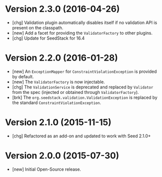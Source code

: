 # Version 2.3.0 (2016-04-26)

* [chg] Validation plugin automatically disables itself if no validation API is present on the classpath.
* [new] Add a facet for providing the `ValidatorFactory` to other plugins.
* [chg] Update for SeedStack for 16.4

# Version 2.2.0 (2016-01-28)

* [new] An `ExceptionMapper` for `ConstraintViolationException` is provided by default.
* [new] The `ValidatorFactory` is now injectable.
* [chg] The `ValidationService` is deprecated and replaced by `Validator` from the spec (injected or obtained through `ValidatorFactory`).
* [brk] The `org.seedstack.validation.ValidationException` is replaced by the standard `ConstraintViolationException`.

# Version 2.1.0 (2015-11-15)

* [chg] Refactored as an add-on and updated to work with Seed 2.1.0+

# Version 2.0.0 (2015-07-30)

* [new] Initial Open-Source release.
